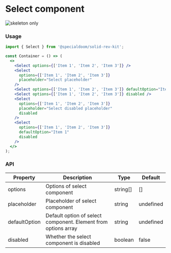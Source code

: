 # Select component

![skeleton only](https://img.shields.io/badge/skeleton%20only-not%20fully%20functional-yellow)

### Usage

```jsx
import { Select } from '@specialdoom/solid-rev-kit';

const Container = () => (
  <>
    <Select options={['Item 1', 'Item 2', 'Item 3']} />
    <Select
      options={['Item 1', 'Item 2', 'Item 3']}
      placeholder="Select placeholder"
    />
    <Select options={['Item 1', 'Item 2', 'Item 3']} defaultOption="Item 1" />
    <Select options={['Item 1', 'Item 2', 'Item 3']} disabled />
    <Select
      options={['Item 1', 'Item 2', 'Item 3']}
      placeholder="Select disabled placeholder"
      disabled
    />
    <Select
      options={['Item 1', 'Item 2', 'Item 3']}
      defaultOption="Item 1"
      disabled
    />
  </>
);
```

### API

| Property      | Description                                                    | Type     | Default   |
| ------------- | -------------------------------------------------------------- | -------- | --------- |
| options       | Options of select component                                    | string[] | []        |
| placeholder   | Placeholder of select component                                | string   | undefined |
| defaultOption | Default option of select component. Element from options array | string   | undefined |
| disabled      | Whether the select component is disabled                       | boolean  | false     |
